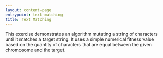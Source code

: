 ```yaml
---
layout: content-page
entrypoint: text-matching
title: Text Matching
---
```


This exercise demonstrates an algorithm mutating a string of characters until it matches a target
string. It uses a simple numerical fitness value based on the quantity of characters that are equal
between the given chromosome and the target.

<div class="interactive-region">
  <text-matching></text-matching>
</div>
